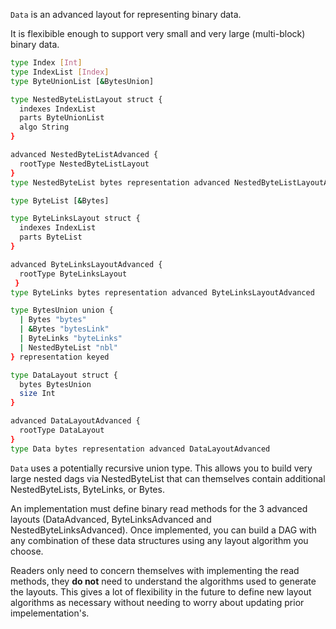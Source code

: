 `Data` is an advanced layout for representing binary data.

It is flexibible enough to support very small and very large (multi-block) binary data.

```sh
type Index [Int]
type IndexList [Index]
type ByteUnionList [&BytesUnion]

type NestedByteListLayout struct {
  indexes IndexList
  parts ByteUnionList
  algo String
}

advanced NestedByteListAdvanced {
  rootType NestedByteListLayout
}
type NestedByteList bytes representation advanced NestedByteListLayoutAdvanced

type ByteList [&Bytes]

type ByteLinksLayout struct {
  indexes IndexList
  parts ByteList
}

advanced ByteLinksLayoutAdvanced {
  rootType ByteLinksLayout
 }
type ByteLinks bytes representation advanced ByteLinksLayoutAdvanced

type BytesUnion union {
  | Bytes "bytes"
  | &Bytes "bytesLink"
  | ByteLinks "byteLinks"
  | NestedByteList "nbl"
} representation keyed

type DataLayout struct {
  bytes BytesUnion
  size Int
}

advanced DataLayoutAdvanced {
  rootType DataLayout
}
type Data bytes representation advanced DataLayoutAdvanced
```

`Data` uses a potentially recursive union type. This allows you to build very large nested
dags via NestedByteList that can themselves contain additional NestedByteLists, ByteLinks, or 
Bytes.

An implementation must define binary read methods for the 3 advanced layouts (DataAdvanced, 
ByteLinksAdvanced and NestedByteLinksAdvanced). Once implemented, you can build a DAG
with any combination of these data structures using any layout algorithm you choose.

Readers only need to concern themselves with implementing the read methods, they **do not**
need to understand the algorithms used to generate the layouts. This gives a lot of flexibility
in the future to define new layout algorithms as necessary without needing to worry about
updating prior impelementation's.
